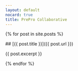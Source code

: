 ```yaml
---
layout: default
nocard: true
title: PrePro Collaborative
---
```

{% for post in site.posts %}
<div class="card" markdown="1">
## [{{ post.title }}]({{ post.url }})

{{ post.excerpt }}
</div>
{% endfor %}
